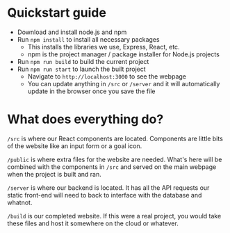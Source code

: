 # Quickstart guide

- Download and install node.js and npm
- Run `npm install` to install all necessary packages
  - This installs the libraries we use, Express, React, etc.
  - npm is the project manager / package installer for Node.js projects
- Run `npm run build` to build the current project
- Run `npm run start` to launch the built project
  - Navigate to `http://localhost:3000` to see the webpage
  - You can update anything in `/src` or `/server` and it will automatically update in the browser once you save the file

# What does everything do?

`/src` is where our React components are located. Components are little bits of the website like an input form or a goal icon.

`/public` is where extra files for the website are needed. What's here will be combined with the components in `/src` and served on the main webpage when the project is built and ran.

`/server` is where our backend is located. It has all the API requests our static front-end will need to back to interface with the database and whatnot.

`/build` is our completed website. If this were a real project, you would take these files and host it somewhere on the cloud or whatever.
